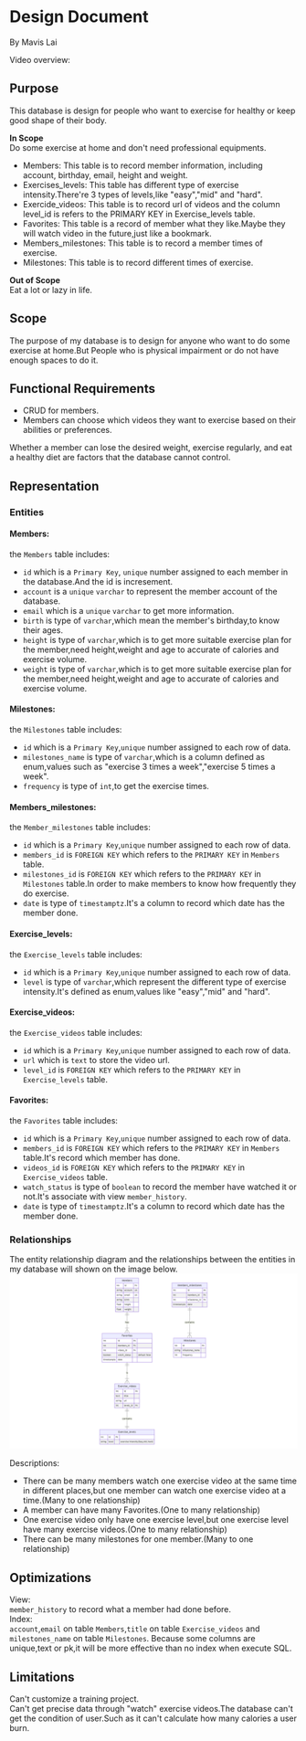 # Design Document

By Mavis Lai

Video overview: <URL HERE>

## Purpose
This database is design for people who want to exercise for healthy or keep good shape of their body.

**In Scope**<br>
Do some exercise at home and don't need professional equipments.
* Members: This table is to record member information, including account, birthday, email, height and weight.
* Exercises_levels: This table has different type of exercise intensity.There're 3 types of levels,like "easy","mid" and "hard".
* Exercide_videos: This table is to record url of videos and the column level_id is refers to the PRIMARY KEY in Exercise_levels table.
* Favorites: This table is a record of member what they like.Maybe they will watch video in the future,just like a bookmark.
* Members_milestones: This table is to record a member times of exercise.
* Milestones: This table is to record different times of exercise.

**Out of Scope**<br>
Eat a lot or lazy in life.

## Scope

The purpose of my database is to design for anyone who want to do some exercise at home.But People who is physical impairment or do not have enough spaces to do it.

## Functional Requirements
 * CRUD for members.
 * Members can choose which videos they want to exercise based on their abilities or preferences.

 Whether a member can lose the desired weight, exercise regularly, and eat a healthy diet are factors that the database cannot control.

## Representation
### Entities

#### Members:
the `Members` table includes:
* `id` which is a `Primary Key`, `unique` number assigned to each member in the database.And the id is incresement.
* `account` is a `unique` `varchar` to represent the member account of the database.
* `email` which is a `unique` `varchar` to get more information.
* `birth` is type of `varchar`,which mean the member's birthday,to know their ages.
* `height` is type of `varchar`,which is to get more suitable exercise plan for the member,need height,weight and age to accurate of calories and exercise volume.
* `weight` is type of `varchar`,which is to get more suitable exercise plan for the member,need height,weight and age to accurate of calories and exercise volume.
#### Milestones:
the `Milestones` table includes:
* `id` which is a `Primary Key`,`unique` number assigned to each row of data.
* `milestones_name` is type of `varchar`,which is a column defined as enum,values such as "exercise 3 times a week","exercise 5 times a week".
* `frequency` is type of `int`,to get the exercise times.
#### Members_milestones:
the `Member_milestones` table includes:
* `id` which is a `Primary Key`,`unique` number assigned to each row of data.
* `members_id` is `FOREIGN KEY` which refers to the `PRIMARY KEY` in `Members` table.
* `milestones_id` is `FOREIGN KEY` which refers to the `PRIMARY KEY` in `Milestones` table.In order to make members to know how frequently they do exercise.
* `date` is type of `timestamptz`.It's a column to record which date has the member done.
#### Exercise_levels:
the `Exercise_levels` table includes:
* `id` which is a `Primary Key`,`unique` number assigned to each row of data.
* `level` is type of `varchar`,which represent the different type of exercise intensity.It's defined as enum,values like "easy","mid" and "hard".
#### Exercise_videos:
the `Exercise_videos` table includes:
* `id` which is a `Primary Key`,`unique` number assigned to each row of data.
* `url` which is `text` to store the video url.
* `level_id` is `FOREIGN KEY` which refers to the `PRIMARY KEY` in `Exercise_levels` table.
#### Favorites:
the `Favorites` table includes:
* `id` which is a `Primary Key`,`unique` number assigned to each row of data.
* `members_id` is `FOREIGN KEY` which refers to the `PRIMARY KEY` in `Members` table.It's record which member has done.
* `videos_id` is `FOREIGN KEY` which refers to the `PRIMARY KEY` in `Exercise_videos` table.
* `watch_status` is type of `boolean` to record the member have watched it or not.It's associate with view `member_history`.
* `date` is type of `timestamptz`.It's a column to record which date has the member done.

### Relationships

The entity relationship diagram and the relationships between the entities in my database will shown on the image below.
    ![ER Diagram](fitness-diagram.png)

Descriptions:
* There can be many members watch one exercise video at the same time in different places,but one member can watch one exercise video at a time.(Many to one relationship)
* A member can have many Favorites.(One to many relationship)
* One exercise video only have one exercise level,but one exercise level have many exercise videos.(One to many relationship)
* There can be many milestones for one member.(Many to one relationship)

## Optimizations

View: <br>
`member_history` to record what a member had done before.<br>
Index: <br>
`account`,`email` on table `Members`,`title` on table `Exercise_videos` and `milestones_name` on table `Milestones`.
Because some columns are unique,text or pk,it will be more effective than no index when execute SQL.

## Limitations

Can't customize a training project. <br>
Can't get precise data through "watch" exercise videos.The database can't get the condition of user.Such as it can't calculate how many calories a user burn.
